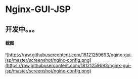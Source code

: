 # Nginx-GUI-JSP

## 开发中。。。

#### 截图
![https://raw.githubusercontent.com/18121259693/nginx-gui-jsp/master/screenshot/nginx-config.png](https://raw.githubusercontent.com/18121259693/nginx-gui-jsp/master/screenshot/nginx-config.png)

